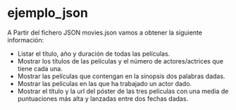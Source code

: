 # ejemplo_json

A Partir del fichero JSON movies.json vamos a obtener la siguiente información:

* Listar el título, año y duración de todas las películas.
* Mostrar los títulos de las películas y el número de actores/actrices que tiene cada una.
* Mostrar las películas que contengan en la sinopsis dos palabras dadas.
* Mostrar las películas en las que ha trabajado un actor dado.
* Mostrar el título y la url del póster de las tres películas con una media de puntuaciones más alta y lanzadas entre dos fechas dadas.